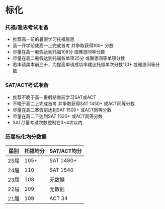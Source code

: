 # 标化

### 托福/雅思考试准备

- 推荐高一前的暑假学习托福雅思
- 高一开学前或高一上完成首考 并争取获得100+ 分数
- 尽量在高一暑假达到托福108分 或雅思同等分数
- 尽量在高二暑假达到托福各单项25分 或雅思同等单项分数
- 若申请美本前三十，为提高申请成功率建议托福单次分数110+ 或雅思同等分数

### SAT/ACT考试准备

- 推荐不晚于高一暑假结束前学习SAT或ACT
- 不晚于高二上完成首考 并争取获得SAT 1450+ 或ACT同等分数
- 尽量在高二寒假前达到SAT 1500+ 或ACT同等分数
- 尽量在高二下达到SAT 1520+ 或ACT同等分数
- SAT尽量考试次数控制在3~4次以内

### 历届标化均分数据

| 届别 | 托福均分 | SAT/ACT均分 |
| --- | --- | --- |
| 25届 | 105+ | SAT 1480+ |
| 24届 | 110 | SAT 1540 |
| 23届 | 108 | 无数据 |
| 22届 | 109 | 无数据 |
| 21届 | 109 | ACT 34 |
